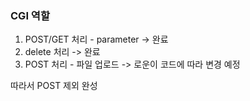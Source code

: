 

### CGI 역할
1. POST/GET 처리 - parameter -> 완료
2. delete 처리 -> 완료
3. POST 처리 - 파일 업로드 -> 로운이 코드에 따라 변경 예정

따라서 POST 제외 완성